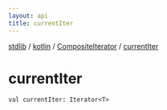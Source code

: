 ```yaml
---
layout: api
title: currentIter
---
```

[stdlib](../../index.html) / [kotlin](../index.html) / [CompositeIterator](index.html) / [currentIter](currentIter.html)

# currentIter

```
val currentIter: Iterator<T>
```
